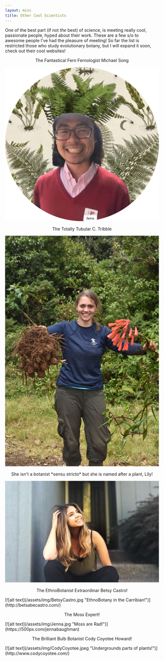 ```yaml
---
layout: misc
title: Other Cool Scientists
---
```


One of the best part (if not *the* best)  of science, is meeting really cool, passionate people, hyped about their work. These are a few s/o to  awesome people I’ve had the pleasure of meeting! So far the list is restricted those who study evolutionary botany, but I will expand it soon, check out their cool websites! 

<p align="center">
  The Fantastical Fern Fernologist Michael Song
</p>
<a href="https://michaelsongagradstudent.github.io/">
  <img src="/assets/img/mick.jpg">
</a>

<p align="center">
 The Totally Tubular C. Tribble
</p>
<a href="https://carrietribble.weebly.com/">
  <img src="/assets/img/carrie.jpg">
</a>

<p align="center">
She isn't a botanist *sensu stricto* but she is named after a plant, Lily!
</p>
  <img src="/assets/img/LilyM.jpg">
 
<p align="center">
 The EthnoBotanist Extraordinar Betsy Castro!
</p>
 [![alt text](/assets/img/BetsyCastro.jpg "EthnoBotany in the Carribian!")](http://betsabecastro.com/)  
 
<p align="center">
 The Moss Expert!
</p>
 [![alt text](/assets/img/Jenna.jpg "Moss are Rad!")](https://500px.com/jennabaughman)  
 
<p align="center">
 The Brilliant Bulb Botanist Cody Coyotee Howard!
</p>
 [![alt text](/assets/img/CodyCoyotee.jpeg "Undergrounds parts of plants!")](http://www.codycoyotee.com/)      

